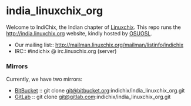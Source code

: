 # india_linuxchix_org
Welcome to IndiChix, the Indian chapter of [Linuxchix](http://linuxchix.org). This repo runs the http://india.linuxchix.org website, kindly hosted by [OSUOSL](https://github.com/osuosl).

* Our mailing list:: http://mailman.linuxchix.org/mailman/listinfo/indichix
* IRC:: #indichix @ irc.linuxchix.org (server) 

### Mirrors
Currently, we have two mirrors:

* [BitBucket](https://bitbucket.org/indichix/india_linuxchix_org) :: git clone git@bitbucket.org:indichix/india_linuxchix_org.git
* [GitLab](https://gitlab.com/indichix/india_linuxchix_org) :: git clone git@gitlab.com:indichix/india_linuxchix_org.git



